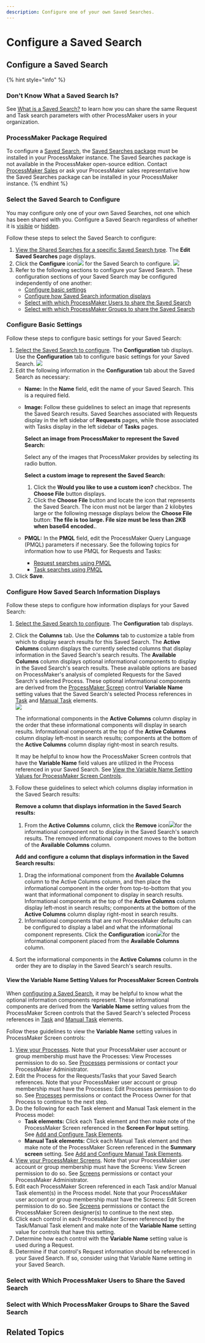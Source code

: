 ```yaml
---
description: Configure one of your own Saved Searches.
---
```


# Configure a Saved Search

## Configure a Saved Search

{% hint style="info" %}
### Don't Know What a Saved Search Is?

See [What is a Saved Search?](../what-is-a-saved-search.md) to learn how you can share the same Request and Task search parameters with other ProcessMaker users in your organization.

### ProcessMaker Package Required

To configure a [Saved Search](../what-is-a-saved-search.md), the [Saved Searches package](../../../package-development-distribution/package-a-connector/saved-searches-package.md) must be installed in your ProcessMaker instance. The Saved Searches package is not available in the ProcessMaker open-source edition. Contact [ProcessMaker Sales](mailto:sales@processmaker.com) or ask your ProcessMaker sales representative how the Saved Searches package can be installed in your ProcessMaker instance.
{% endhint %}

### Select the Saved Search to Configure

You may configure only one of your own Saved Searches, not one which has been shared with you. Configure a Saved Search regardless of whether it is [visible](hide-or-show-a-saved-search.md#show-your-hidden-saved-search) or [hidden](hide-or-show-a-saved-search.md#hide-your-own-saved-search).

Follow these steps to select the Saved Search to configure:

1. [View the Shared Searches for a specific Saved Search type](./#manage-your-own-saved-searches). The **Edit Saved Searches** page displays.
2. Click the **Configure** icon![](../../../.gitbook/assets/configure-process-icon-processes-page-processes.png) for the Saved Search to configure. ![](../../../.gitbook/assets/configuration-tab-saved-searches-package.png) 
3. Refer to the following sections to configure your Saved Search. These configuration sections of your Saved Search may be configured independently of one another:
   * [Configure basic settings](configure-a-saved-search.md#configure-basic-settings)
   * [Configure how Saved Search information displays](configure-a-saved-search.md#configure-how-saved-search-information-displays)
   * [Select with which ProcessMaker Users to share the Saved Search](configure-a-saved-search.md#select-with-which-processmaker-users-to-share-the-saved-search)
   * [Select with which ProcessMaker Groups to share the Saved Search](configure-a-saved-search.md#select-with-which-processmaker-groups-to-share-the-saved-search)

### Configure Basic Settings

Follow these steps to configure basic settings for your Saved Search:

1. [Select the Saved Search to configure](configure-a-saved-search.md#select-the-saved-search-to-configure). The **Configuration** tab displays. Use the **Configuration** tab to configure basic settings for your Saved Search. ![](../../../.gitbook/assets/configuration-tab-saved-searches-package.png) 
2. Edit the following information in the **Configuration** tab about the Saved Search as necessary:
   * **Name:** In the **Name** field, edit the name of your Saved Search. This is a required field.
   * **Image:** Follow these guidelines to select an image that represents the Saved Search results. Saved Searches associated with Requests display in the left sidebar of **Requests** pages, while those associated with Tasks display in the left sidebar of **Tasks** pages.

     **Select an image from ProcessMaker to represent the Saved Search:**

     Select any of the images that ProcessMaker provides by selecting its radio button.

     **Select a custom image to represent the Saved Search:**

     1. Click the **Would you like to use a custom icon?** checkbox. The **Choose File** button displays.
     2. Click the **Choose File** button and locate the icon that represents the Saved Search. The icon must not be larger than 2 kilobytes large or the following message displays below the **Choose File** button: **The file is too large. File size must be less than 2KB when base64 encoded.**.

   * **PMQL:** In the **PMQL** field, edit the ProcessMaker Query Language \(PMQL\) parameters if necessary. See the following topics for information how to use PMQL for Requests and Tasks:
     * [Request searches using PMQL](../../requests/search-for-a-request.md#advanced-search-for-a-request)
     * [Task searches using PMQL](../../task-management/search-for-a-task.md#advanced-search-for-a-task)
3. Click **Save**.

### Configure How Saved Search Information Displays

Follow these steps to configure how information displays for your Saved Search:

1. [Select the Saved Search to configure](configure-a-saved-search.md#select-the-saved-search-to-configure). The **Configuration** tab displays.
2. Click the **Columns** tab. Use the **Columns** tab to customize a table from which to display search results for this Saved Search. The **Active Columns** column displays the currently selected columns that display information in the Saved Search's search results. The **Available Columns** column displays optional informational components to display in the Saved Search's search results. These available options are based on ProcessMaker's analysis of completed Requests for the Saved Search's selected Process. These optional informational components are derived from the [ProcessMaker Screen](../../../designing-processes/design-forms/what-is-a-form.md) control **Variable Name** setting values that the Saved Search's selected Process references in [Task](../../../designing-processes/process-design/model-your-process/process-modeling-element-descriptions.md#task) and [Manual Task](../../../designing-processes/process-design/model-your-process/process-modeling-element-descriptions.md#manual-task) elements.  
   ![](../../../.gitbook/assets/columns-tab-saved-searches-package.png) 

   The informational components in the **Active Columns** column display in the order that these informational components will display in search results. Informational components at the top of the **Active Columns** column display left-most in search results; components at the bottom of the **Active Columns** column display right-most in search results.

   It may be helpful to know how the ProcessMaker Screen controls that have the **Variable Name** field values are utilized in the Process referenced in your Saved Search. See [View the Variable Name Setting Values for ProcessMaker Screen Controls](configure-a-saved-search.md#view-the-variable-name-setting-values-for-processmaker-screen-controls).

3. Follow these guidelines to select which columns display information in the Saved Search results:

   **Remove a column that displays information in the Saved Search results:**

   1. From the **Active Columns** column, click the **Remove** icon![](../../../.gitbook/assets/remove-icon-column-saved-search-package.png)for the informational component not to display in the Saved Search's search results. The removed informational component moves to the bottom of the **Available Columns** column.

   **Add and configure a column that displays information in the Saved Search results:**

   1. Drag the informational component from the **Available Columns** column to the Active Columns column, and then place the informational component in the order from top-to-bottom that you want that informational component to display in search results. Informational components at the top of the **Active Columns** column display left-most in search results; components at the bottom of the **Active Columns** column display right-most in search results.
   2. Informational components that are not ProcessMaker defaults can be configured to display a label and what the informational component represents. Click the **Configuration** icon![](../../../.gitbook/assets/configure-process-icon-processes-page-processes.png)for the informational component placed from the **Available Columns** column.

4. Sort the informational components in the **Active Columns** column in the order they are to display in the Saved Search's search results.

#### View the Variable Name Setting Values for ProcessMaker Screen Controls

When [configuring a Saved Search](configure-a-saved-search.md#configure-a-saved-search), it may be helpful to know what the optional information components represent. These informational components are derived from the **Variable Name** setting values from the ProcessMaker Screen controls that the Saved Search's selected Process references in [Task](../../../designing-processes/process-design/model-your-process/process-modeling-element-descriptions.md#task) and [Manual Task](../../../designing-processes/process-design/model-your-process/process-modeling-element-descriptions.md#manual-task) elements.

Follow these guidelines to view the **Variable Name** setting values in ProcessMaker Screen controls:

1. [View your Processes](../../../designing-processes/viewing-processes/view-the-list-of-processes/view-your-processes.md#view-all-active-processes). Note that your ProcessMaker user account or group membership must have the Processes: View Processes permission to do so. See [Processes](../../../processmaker-administration/permission-descriptions-for-users-and-groups.md#processes) permissions or contact your ProcessMaker Administrator.
2. Edit the Process for the Requests/Tasks that your Saved Search references. Note that your ProcessMaker user account or group membership must have the Processes: Edit Processes permission to do so. See [Processes](../../../processmaker-administration/permission-descriptions-for-users-and-groups.md#processes) permissions or contact the Process Owner for that Process to continue to the next step.
3. Do the following for each Task element and Manual Task element in the Process model:
   * **Task elements:** Click each Task element and then make note of the ProcessMaker Screen referenced in the **Screen For Input** setting. See [Add and Configure Task Elements](../../../designing-processes/process-design/model-your-process/add-and-configure-task-elements.md#select-the-processmaker-screen-for-a-task-element).
   * **Manual Task elements:** Click each Manual Task element and then make note of the ProcessMaker Screen referenced in the **Summary screen** setting. See [Add and Configure Manual Task Elements](../../../designing-processes/process-design/model-your-process/add-and-configure-manual-task-elements.md#select-the-processmaker-screen-associated-with-the-manual-task).
4. [View your ProcessMaker Screens](../../../designing-processes/scripts/manage-scripts/view-all-scripts.md#view-all-processmaker-scripts). Note that your ProcessMaker user account or group membership must have the Screens: View Screen permission to do so. See [Screens](../../../processmaker-administration/permission-descriptions-for-users-and-groups.md#screens) permissions or contact your ProcessMaker Administrator.
5. Edit each ProcessMaker Screen referenced in each Task and/or Manual Task element\(s\) in the Process model. Note that your ProcessMaker user account or group membership must have the Screens: Edit Screen permission to do so. See [Screens](../../../processmaker-administration/permission-descriptions-for-users-and-groups.md#screens) permissions or contact the ProcessMaker Screen designer\(s\) to continue to the next step.
6. Click each control in each ProcessMaker Screen referenced by the Task/Manual Task element and make note of the **Variable Name** setting value for controls that have this setting.
7. Determine how each control with the **Variable Name** setting value is used during a Request.
8. Determine if that control's Request information should be referenced in your Saved Search. If so, consider using that Variable Name setting in your Saved Search.

### Select with Which ProcessMaker Users to Share the Saved Search



### Select with Which ProcessMaker Groups to Share the Saved Search



### 

## Related Topics




